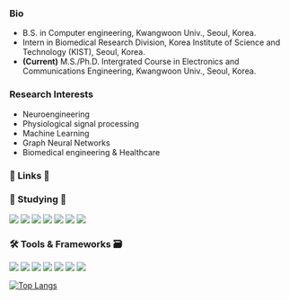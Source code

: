 <!--
## Profiles
### Name   : Dae-Hyeon Kim (김대현)
### E-mail : swslooser@gmail.com
-->

### Bio
* B.S. in Computer engineering, Kwangwoon Univ., Seoul, Korea.
* Intern in Biomedical Research Division, Korea Institute of Science and Technology (KIST), Seoul, Korea.
* **(Current)** M.S./Ph.D. Intergrated Course in Electronics and Communications Engineering,  Kwangwoon Univ., Seoul, Korea.

### Research Interests
* Neuroengineering  
* Physiological signal processing  
* Machine Learning
* Graph Neural Networks  
* Biomedical engineering & Healthcare

### 🔗 Links 🔗

### 📝 Studying 📝
<img src="https://img.shields.io/badge/Python-Green?style=round-square"/> <img src="https://img.shields.io/badge/Matlab-ff69b4?style=round-square"/> <img src="https://img.shields.io/badge/C-blueviolet?style=round-square"/> <img src="https://img.shields.io/badge/C++-blue?style=round-square"/> <img src="https://img.shields.io/badge/JavaScript-orange?style=round-square"/> <img src="https://img.shields.io/badge/HTML5-critical?style=round-square"/> <img src="https://img.shields.io/badge/CSS3-lightgrey?style=round-square"/>

### 🛠 Tools & Frameworks 🗃
<img src="https://img.shields.io/badge/IntelliJ-lightgrey?style=round-square"/> <img src="https://img.shields.io/badge/Pycharm-Green?style=round-square"/> <img src="Matlab://img.shields.io/badge/Matlab-ff69b4?style=round-square"/> <img src="https://img.shields.io/badge/VScode-blueviolet?style=round-square"/> <img src="https://img.shields.io/badge/Pytorch-blue?style=round-square"/> <img src="https://img.shields.io/badge/Tensorflow-orange?style=round-square"/> <img src="https://img.shields.io/badge/Node.js-critical?style=round-square"/> 

[![Top Langs](https://github-readme-stats.vercel.app/api/top-langs/?username=KimDyun&layout=compact)](https://github.com/anuraghazra/github-readme-stats)

<!--
**KimDyun/KimDyun** is a ✨ _special_ ✨ repository because its `README.md` (this file) appears on your GitHub profile.

Here are some ideas to get you started:

- 🔭 I’m currently working on ...
- 🌱 I’m currently learning ...
- 👯 I’m looking to collaborate on ...
- 🤔 I’m looking for help with ...
- 💬 Ask me about ...
- 📫 How to reach me: ...
- 😄 Pronouns: ...
- ⚡ Fun fact: ...
-->
